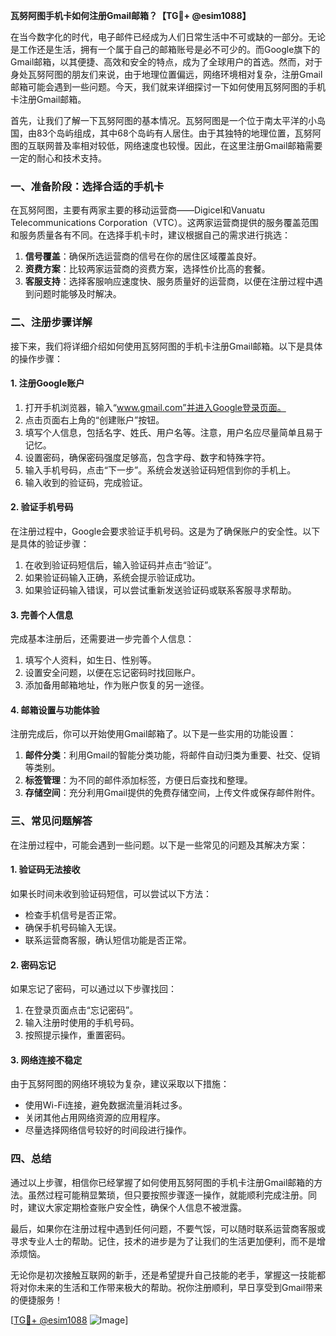 **瓦努阿图手机卡如何注册Gmail邮箱？【TG💪+ @esim1088】**

在当今数字化的时代，电子邮件已经成为人们日常生活中不可或缺的一部分。无论是工作还是生活，拥有一个属于自己的邮箱账号是必不可少的。而Google旗下的Gmail邮箱，以其便捷、高效和安全的特点，成为了全球用户的首选。然而，对于身处瓦努阿图的朋友们来说，由于地理位置偏远，网络环境相对复杂，注册Gmail邮箱可能会遇到一些问题。今天，我们就来详细探讨一下如何使用瓦努阿图的手机卡注册Gmail邮箱。

首先，让我们了解一下瓦努阿图的基本情况。瓦努阿图是一个位于南太平洋的小岛国，由83个岛屿组成，其中68个岛屿有人居住。由于其独特的地理位置，瓦努阿图的互联网普及率相对较低，网络速度也较慢。因此，在这里注册Gmail邮箱需要一定的耐心和技术支持。

### **一、准备阶段：选择合适的手机卡**

在瓦努阿图，主要有两家主要的移动运营商——Digicel和Vanuatu Telecommunications Corporation（VTC）。这两家运营商提供的服务覆盖范围和服务质量各有不同。在选择手机卡时，建议根据自己的需求进行挑选：

1. **信号覆盖**：确保所选运营商的信号在你的居住区域覆盖良好。
2. **资费方案**：比较两家运营商的资费方案，选择性价比高的套餐。
3. **客服支持**：选择客服响应速度快、服务质量好的运营商，以便在注册过程中遇到问题时能够及时解决。

### **二、注册步骤详解**

接下来，我们将详细介绍如何使用瓦努阿图的手机卡注册Gmail邮箱。以下是具体的操作步骤：

#### **1. 注册Google账户**

1. 打开手机浏览器，输入“www.gmail.com”并进入Google登录页面。
2. 点击页面右上角的“创建账户”按钮。
3. 填写个人信息，包括名字、姓氏、用户名等。注意，用户名应尽量简单且易于记忆。
4. 设置密码，确保密码强度足够高，包含字母、数字和特殊字符。
5. 输入手机号码，点击“下一步”。系统会发送验证码短信到你的手机上。
6. 输入收到的验证码，完成验证。

#### **2. 验证手机号码**

在注册过程中，Google会要求验证手机号码。这是为了确保账户的安全性。以下是具体的验证步骤：

1. 在收到验证码短信后，输入验证码并点击“验证”。
2. 如果验证码输入正确，系统会提示验证成功。
3. 如果验证码输入错误，可以尝试重新发送验证码或联系客服寻求帮助。

#### **3. 完善个人信息**

完成基本注册后，还需要进一步完善个人信息：

1. 填写个人资料，如生日、性别等。
2. 设置安全问题，以便在忘记密码时找回账户。
3. 添加备用邮箱地址，作为账户恢复的另一途径。

#### **4. 邮箱设置与功能体验**

注册完成后，你可以开始使用Gmail邮箱了。以下是一些实用的功能设置：

1. **邮件分类**：利用Gmail的智能分类功能，将邮件自动归类为重要、社交、促销等类别。
2. **标签管理**：为不同的邮件添加标签，方便日后查找和整理。
3. **存储空间**：充分利用Gmail提供的免费存储空间，上传文件或保存邮件附件。

### **三、常见问题解答**

在注册过程中，可能会遇到一些问题。以下是一些常见的问题及其解决方案：

#### **1. 验证码无法接收**

如果长时间未收到验证码短信，可以尝试以下方法：

- 检查手机信号是否正常。
- 确保手机号码输入无误。
- 联系运营商客服，确认短信功能是否正常。

#### **2. 密码忘记**

如果忘记了密码，可以通过以下步骤找回：

1. 在登录页面点击“忘记密码”。
2. 输入注册时使用的手机号码。
3. 按照提示操作，重置密码。

#### **3. 网络连接不稳定**

由于瓦努阿图的网络环境较为复杂，建议采取以下措施：

- 使用Wi-Fi连接，避免数据流量消耗过多。
- 关闭其他占用网络资源的应用程序。
- 尽量选择网络信号较好的时间段进行操作。

### **四、总结**

通过以上步骤，相信你已经掌握了如何使用瓦努阿图的手机卡注册Gmail邮箱的方法。虽然过程可能稍显繁琐，但只要按照步骤逐一操作，就能顺利完成注册。同时，建议大家定期检查账户安全性，确保个人信息不被泄露。

最后，如果你在注册过程中遇到任何问题，不要气馁，可以随时联系运营商客服或寻求专业人士的帮助。记住，技术的进步是为了让我们的生活更加便利，而不是增添烦恼。

无论你是初次接触互联网的新手，还是希望提升自己技能的老手，掌握这一技能都将对你未来的生活和工作带来极大的帮助。祝你注册顺利，早日享受到Gmail带来的便捷服务！

[[TG💪+ @esim1088](https://t.me/s/esim1088) ![Image](https://i.postimg.cc/4NQfJmqS/Snipaste-2025-05-13-00-14-12.png)]